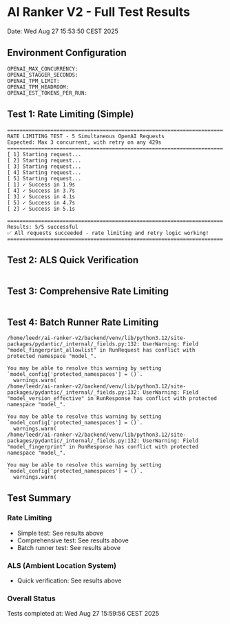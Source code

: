 # AI Ranker V2 - Full Test Results
Date: Wed Aug 27 15:53:50 CEST 2025

## Environment Configuration
```
OPENAI_MAX_CONCURRENCY: 
OPENAI_STAGGER_SECONDS: 
OPENAI_TPM_LIMIT: 
OPENAI_TPM_HEADROOM: 
OPENAI_EST_TOKENS_PER_RUN: 
```

## Test 1: Rate Limiting (Simple)
```
======================================================================
RATE LIMITING TEST - 5 Simultaneous OpenAI Requests
Expected: Max 3 concurrent, with retry on any 429s
======================================================================
[ 1] Starting request...
[ 2] Starting request...
[ 3] Starting request...
[ 4] Starting request...
[ 5] Starting request...
[ 1] ✓ Success in 1.9s
[ 4] ✓ Success in 3.7s
[ 3] ✓ Success in 4.1s
[ 5] ✓ Success in 4.7s
[ 2] ✓ Success in 5.1s

======================================================================
Results: 5/5 successful
✅ All requests succeeded - rate limiting and retry logic working!
======================================================================
```

## Test 2: ALS Quick Verification
```
```

## Test 3: Comprehensive Rate Limiting
```
```

## Test 4: Batch Runner Rate Limiting
```
/home/leedr/ai-ranker-v2/backend/venv/lib/python3.12/site-packages/pydantic/_internal/_fields.py:132: UserWarning: Field "model_fingerprint_allowlist" in RunRequest has conflict with protected namespace "model_".

You may be able to resolve this warning by setting `model_config['protected_namespaces'] = ()`.
  warnings.warn(
/home/leedr/ai-ranker-v2/backend/venv/lib/python3.12/site-packages/pydantic/_internal/_fields.py:132: UserWarning: Field "model_version_effective" in RunResponse has conflict with protected namespace "model_".

You may be able to resolve this warning by setting `model_config['protected_namespaces'] = ()`.
  warnings.warn(
/home/leedr/ai-ranker-v2/backend/venv/lib/python3.12/site-packages/pydantic/_internal/_fields.py:132: UserWarning: Field "model_fingerprint" in RunResponse has conflict with protected namespace "model_".

You may be able to resolve this warning by setting `model_config['protected_namespaces'] = ()`.
  warnings.warn(
```

## Test Summary

### Rate Limiting
- Simple test: See results above
- Comprehensive test: See results above
- Batch runner test: See results above

### ALS (Ambient Location System)
- Quick verification: See results above

### Overall Status
Tests completed at: Wed Aug 27 15:59:56 CEST 2025
